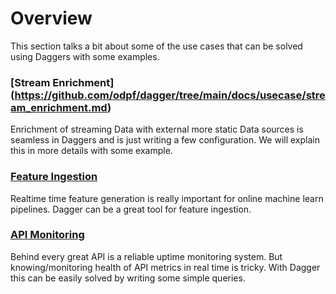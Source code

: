# Overview

This section talks a bit about some of the use cases that can be solved using Daggers with some examples.

### [Stream Enrichment] (https://github.com/odpf/dagger/tree/main/docs/usecase/stream_enrichment.md)

Enrichment of streaming Data with external more static Data sources is seamless in Daggers and is just writing a few configuration. We will explain this in more details with some example.

### [Feature Ingestion](https://github.com/odpf/dagger/tree/main/docs/usecase/feature_ingestion.md)

Realtime time feature generation is really important for online machine learn pipelines. Dagger can be a great tool for feature ingestion.

### [API Monitoring](https://github.com/odpf/dagger/tree/main/docs/usecase/api_monitoring.md)

Behind every great API is a reliable uptime monitoring system. But knowing/monitoring health of API metrics in real time is tricky. With Dagger this can be easily solved by writing some simple queries.
